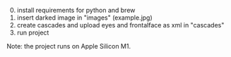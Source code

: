 0. install requirements for python and brew
1. insert darked image in "images" (example.jpg)
2. create cascades and upload eyes and frontalface as xml in "cascades"
3. run project

Note: the project runs on Apple Silicon M1. 
